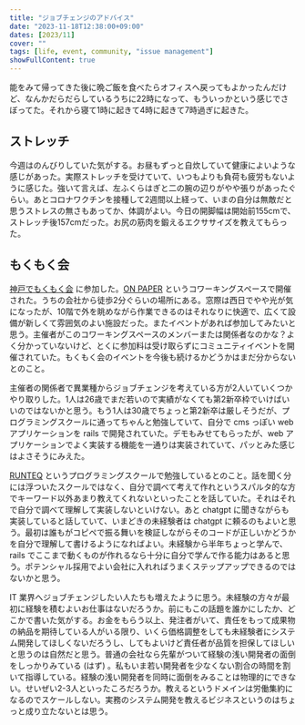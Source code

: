 ```yaml
---
title: "ジョブチェンジのアドバイス"
date: "2023-11-18T12:38:00+09:00"
dates: [2023/11]
cover: ""
tags: [life, event, community, "issue management"]
showFullContent: true
---
```


能をみて帰ってきた後に晩ご飯を食べたらオフィスへ戻ってもよかったんだけど、なんかだらだらしているうちに22時になって、もういっかという感じでさぼってた。それから寝て1時に起きて4時に起きて7時過ぎに起きた。

## ストレッチ

今週はのんびりしていた気がする。お昼もずっと自炊していて健康によいような感じがあった。実際ストレッチを受けていて、いつもよりも負荷も疲労もないように感じた。強いて言えば、左ふくらはぎと二の腕の辺りがやや張りがあったぐらい。あとコロナワクチンを接種して2週間以上経って、いまの自分は無敵だと思うストレスの無さもあってか、体調がよい。今日の開脚幅は開始前155cmで、ストレッチ後157cmだった。お尻の筋肉を鍛えるエクササイズを教えてもらった。

## もくもく会

[神戸でもくもく会](https://study-kobe.connpass.com/event/299620/) に参加した。[ON PAPER](https://onpaper.jp/) というコワーキングスペースで開催された。うちの会社から徒歩2分ぐらいの場所にある。窓際は西日でやや光が気になったが、10階で外を眺めながら作業できるのはそれなりに快適で、広くて設備が新しくて雰囲気のよい施設だった。またイベントがあれば参加してみたいと思う。主催者がこのコワーキングスペースのメンバーまたは関係者なのかな？よく分かっていないけど、とくに参加料は受け取らずにコミュニティイベントを開催されていた。もくもく会のイベントを今後も続けるかどうかはまだ分からないとのこと。

主催者の関係者で異業種からジョブチェンジを考えている方が2人いていくつかやり取りした。1人は26歳でまだ若いので実績がなくても第2新卒枠でいけばいいのではないかと思う。もう1人は30歳でちょっと第2新卒は厳しそうだが、プログラミングスクールに通ってちゃんと勉強していて、自分で cms っぽい web アプリケーションを rails で開発されていた。デモもみせてもらったが、web アプリケーションでよく実装する機能を一通りは実装されていて、パッとみた感じはよさそうにみえた。

[RUNTEQ](https://runteq.jp/curriculum) というプログラミングスクールで勉強しているとのこと。話を聞く分には浮ついたスクールではなく、自分で調べて考えて作れというスパルタ的な方でキーワード以外あまり教えてくれないといったことを話していた。それはそれで自分で調べて理解して実装しないといけない。あと chatgpt に聞きながらも実装していると話していて、いまどきの未経験者は chatgpt に頼るのもよいと思う。最初は誰もがコピペで振る舞いを検証しながらそのコードが正しいかどうかを自分で理解して書けるようになればよい。未経験から半年ちょっと学んで、rails でここまで動くものが作れるなら十分に自分で学んで作る能力はあると思う。ポテンシャル採用でよい会社に入れればうまくステップアップできるのではないかと思う。

IT 業界へジョブチェンジしたい人たちも増えたように思う。未経験の方々が最初に経験を積むよいお仕事はないだろうか。前にもこの話題を誰かにしたか、どこかで書いた気がする。お金をもらう以上、発注者がいて、責任をもって成果物の納品を期待している人がいる限り、いくら価格調整をしても未経験者にシステム開発してほしくないだろうし、してもよいけど責任者が品質を担保してほしいと思うのは自然だと思う。普通の会社なら先輩がついて経験の浅い開発者の面倒をしっかりみている (はず) 。私もいま若い開発者を少なくない割合の時間を割いて指導している。経験の浅い開発者を同時に面倒をみることは物理的にできない。せいぜい2-3人といったころだろうか。教えるというドメインは労働集約になるのでスケールしない。実務のシステム開発を教えるビジネスというのはちょっと成り立たないとは思う。
